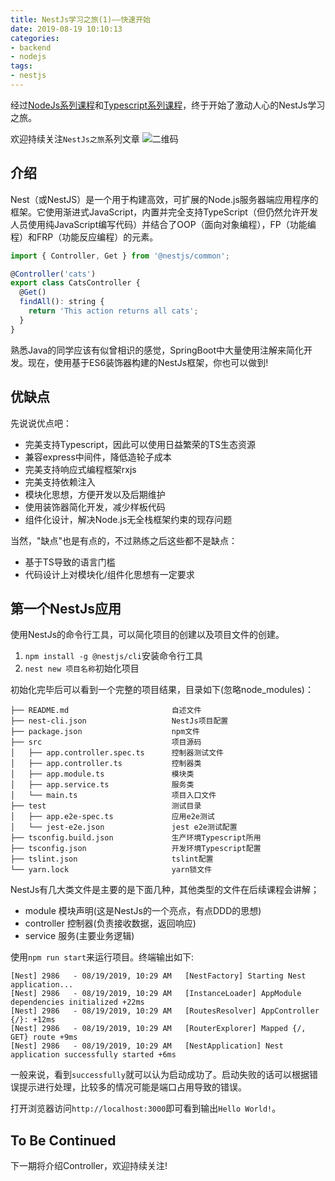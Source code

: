 ```yaml
---
title: NestJs学习之旅(1)——快速开始
date: 2019-08-19 10:10:13
categories:
- backend
- nodejs
tags:
- nestjs
---
```


经过[NodeJs系列课程](https://www.ddhigh.com/2019/07/18/nodejs-guide-about.html)和[Typescript系列课程](https://www.ddhigh.com/2019/07/25/typescript-quick-guide.html)，终于开始了激动人心的NestJs学习之旅。

欢迎持续关注`NestJs之旅`系列文章
![二维码](https://more-happy.ddhigh.com/FuFpZh9QTZVatcBtupR4MtOGPGTJ?imageView2/1/w/200)

## 介绍

Nest（或NestJS）是一个用于构建高效，可扩展的Node.js服务器端应用程序的框架。它使用渐进式JavaScript，内置并完全支持TypeScript（但仍然允许开发人员使用纯JavaScript编写代码）并结合了OOP（面向对象编程），FP（功能编程）和FRP（功能反应编程）的元素。

```javascript
import { Controller, Get } from '@nestjs/common';

@Controller('cats')
export class CatsController {
  @Get()
  findAll(): string {
    return 'This action returns all cats';
  }
}
```

熟悉Java的同学应该有似曾相识的感觉，SpringBoot中大量使用注解来简化开发。现在，使用基于ES6装饰器构建的NestJs框架，你也可以做到!

## 优缺点

先说说优点吧：

+ 完美支持Typescript，因此可以使用日益繁荣的TS生态资源
+ 兼容express中间件，降低造轮子成本
+ 完美支持响应式编程框架rxjs
+ 完美支持依赖注入
+ 模块化思想，方便开发以及后期维护
+ 使用装饰器简化开发，减少样板代码
+ 组件化设计，解决Node.js无全栈框架约束的现存问题

当然，"缺点"也是有点的，不过熟练之后这些都不是缺点：

+ 基于TS导致的语言门槛
+ 代码设计上对模块化/组件化思想有一定要求

## 第一个NestJs应用

使用NestJs的命令行工具，可以简化项目的创建以及项目文件的创建。

1. `npm install -g @nestjs/cli`安装命令行工具
2. `nest new 项目名称`初始化项目

初始化完毕后可以看到一个完整的项目结果，目录如下(忽略node_modules)：

```text
├── README.md                       自述文件
├── nest-cli.json                   NestJs项目配置
├── package.json                    npm文件
├── src                             项目源码
│   ├── app.controller.spec.ts      控制器测试文件
│   ├── app.controller.ts           控制器类
│   ├── app.module.ts               模块类
│   ├── app.service.ts              服务类
│   └── main.ts                     项目入口文件
├── test                            测试目录
│   ├── app.e2e-spec.ts             应用e2e测试
│   └── jest-e2e.json               jest e2e测试配置
├── tsconfig.build.json             生产环境Typescript所用
├── tsconfig.json                   开发环境Typescript配置
├── tslint.json                     tslint配置
└── yarn.lock                       yarn锁文件
```

NestJs有几大类文件是主要的是下面几种，其他类型的文件在后续课程会讲解；

+ module 模块声明(这是NestJs的一个亮点，有点DDD的思想)
+ controller 控制器(负责接收数据，返回响应)
+ service 服务(主要业务逻辑)
  
使用`npm run start`来运行项目。终端输出如下:

```text
[Nest] 2986   - 08/19/2019, 10:29 AM   [NestFactory] Starting Nest application...
[Nest] 2986   - 08/19/2019, 10:29 AM   [InstanceLoader] AppModule dependencies initialized +22ms
[Nest] 2986   - 08/19/2019, 10:29 AM   [RoutesResolver] AppController {/}: +12ms
[Nest] 2986   - 08/19/2019, 10:29 AM   [RouterExplorer] Mapped {/, GET} route +9ms
[Nest] 2986   - 08/19/2019, 10:29 AM   [NestApplication] Nest application successfully started +6ms
```

一般来说，看到`successfully`就可以认为启动成功了。启动失败的话可以根据错误提示进行处理，比较多的情况可能是端口占用导致的错误。

打开浏览器访问`http://localhost:3000`即可看到输出`Hello World!`。

## To Be Continued

下一期将介绍Controller，欢迎持续关注!